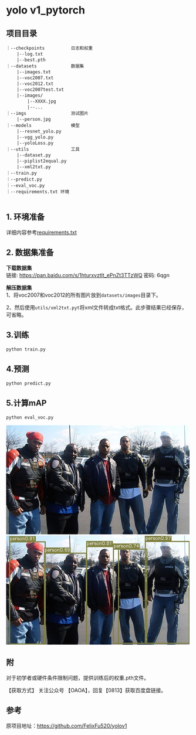 # yolo v1_pytorch
## 项目目录
```text
｜--checkpoints          日志和权重
    |--log.txt
    |--best.pth
｜--datasets             数据集
    |--images.txt
    |--voc2007.txt
    |--voc2012.txt
    |--voc2007test.txt
    |--images/
        |--XXXX.jpg
        |--...
｜--imgs                 测试图片
    |--person.jpg
｜--models               模型
    |--resnet_yolo.py
    |--vgg_yolo.py
    |--yoloLoss.py         
｜--utils                工具
    |--dataset.py
    |--piplist2equal.py
    |--xml2txt.py
｜--train.py
｜--predict.py
｜--eval_voc.py
｜--requirements.txt 环境


```

## 1. 环境准备
详细内容参考[requirements.txt](requirements.txt)

## 2. 数据集准备
**下载数据集**   
链接: https://pan.baidu.com/s/1hturxvztlt_ePnZt3TTzWQ  密码: 6qgn  

**解压数据集**   
1、将voc2007和voc2012的所有图片放到`datasets/images`目录下。  

2、然后使用`utils/xml2txt.pyt`将xml文件转成txt格式。此步骤结果已经保存，可省略。

## 3.训练
```shell
python train.py
```
## 4.预测
```text
python predict.py
```
## 5.计算mAP
```text
python eval_voc.py
```

![](demo/person.jpg)![](demo/person_result.jpg)

## 附
对于初学者或硬件条件限制问题，提供训练后的权重.pth文件。

【获取方式】 
关注公众号 【OAOA】，回复【0813】获取百度盘链接。

## 参考
原项目地址：https://github.com/FelixFu520/yolov1